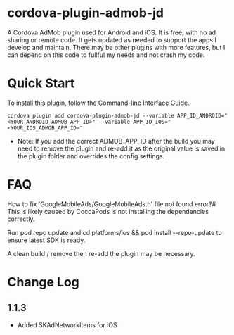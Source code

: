 # cordova-plugin-admob-jd
A Cordova AdMob plugin used for Android and iOS. It is free, with no ad sharing or remote code. It gets updated as needed to support the apps I develop and maintain. There may be other plugins with more features, but I can depend on this code to fullful my needs and not crash my code. 

# Quick Start

To install this plugin, follow the [Command-line Interface Guide](http://cordova.apache.org/docs/en/edge/guide_cli_index.md.html#The%20Command-line%20Interface).

```
cordova plugin add cordova-plugin-admob-jd --variable APP_ID_ANDROID="<YOUR_ANDROID_ADMOB_APP_ID>" --variable APP_ID_IOS="<YOUR_IOS_ADMOB_APP_ID>"

```
* Note: If you add the correct ADMOB_APP_ID after the build you may need to remove the plugin and re-add it as the original value is saved in the plugin folder and overrides the config settings.
# FAQ
How to fix 'GoogleMobileAds/GoogleMobileAds.h' file not found error?#
This is likely caused by CocoaPods is not installing the dependencies correctly.

Run pod repo update and cd platforms/ios && pod install --repo-update to ensure latest SDK is ready.

A clean build / remove then re-add the plugin may be necessary.

# Change Log
## 1.1.3
- Added SKAdNetworkItems for iOS